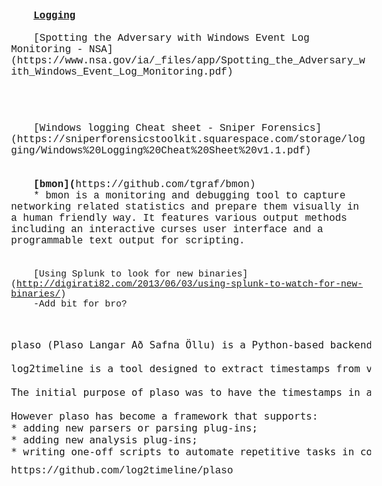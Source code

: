 <!DOCTYPE HTML PUBLIC "-//W3C//DTD HTML 4.0//EN" "http://www.w3.org/TR/REC-html40/strict.dtd">
<html><head><meta name="qrichtext" content="1" /><meta http-equiv="Content-Type" content="text/html; charset=utf-8" /><title>Logging</title><style type="text/css">
p, li { white-space: pre-wrap; }
</style></head><body style=" font-family:'Courier New'; font-size:12pt; font-weight:400; font-style:normal;">
<p style=" margin-top:0px; margin-bottom:0px; margin-left:0px; margin-right:0px; -qt-block-indent:0; text-indent:36px;"><span style=" font-weight:600; text-decoration: underline;">Logging</span></p>
<p style="-qt-paragraph-type:empty; margin-top:0px; margin-bottom:0px; margin-left:0px; margin-right:0px; -qt-block-indent:0; text-indent:36px;"><br /></p>
<p style=" margin-top:0px; margin-bottom:0px; margin-left:0px; margin-right:0px; -qt-block-indent:0; text-indent:36px;">[Spotting the Adversary with Windows Event Log Monitoring - NSA](https://www.nsa.gov/ia/_files/app/Spotting_the_Adversary_with_Windows_Event_Log_Monitoring.pdf)</p>
<p style="-qt-paragraph-type:empty; margin-top:0px; margin-bottom:0px; margin-left:0px; margin-right:0px; -qt-block-indent:0; text-indent:36px;"><br /></p>
<p style="-qt-paragraph-type:empty; margin-top:0px; margin-bottom:0px; margin-left:0px; margin-right:0px; -qt-block-indent:0; text-indent:36px;"><br /></p>
<p style="-qt-paragraph-type:empty; margin-top:0px; margin-bottom:0px; margin-left:0px; margin-right:0px; -qt-block-indent:0; text-indent:36px;"><br /></p>
<p style="-qt-paragraph-type:empty; margin-top:0px; margin-bottom:0px; margin-left:0px; margin-right:0px; -qt-block-indent:0; text-indent:36px;"><br /></p>
<p style=" margin-top:0px; margin-bottom:0px; margin-left:0px; margin-right:0px; -qt-block-indent:0; text-indent:36px;">[Windows logging Cheat sheet - Sniper Forensics](https://sniperforensicstoolkit.squarespace.com/storage/logging/Windows%20Logging%20Cheat%20Sheet%20v1.1.pdf)</p>
<p style="-qt-paragraph-type:empty; margin-top:0px; margin-bottom:0px; margin-left:0px; margin-right:0px; -qt-block-indent:0; text-indent:36px;"><br /></p>
<p style="-qt-paragraph-type:empty; margin-top:0px; margin-bottom:0px; margin-left:0px; margin-right:0px; -qt-block-indent:0; text-indent:36px;"><br /></p>
<p style=" margin-top:0px; margin-bottom:0px; margin-left:0px; margin-right:0px; -qt-block-indent:0; text-indent:36px;"><span style=" font-weight:600;">[bmon](</span>https://github.com/tgraf/bmon)</p>
<p style=" margin-top:0px; margin-bottom:0px; margin-left:0px; margin-right:0px; -qt-block-indent:0; text-indent:36px;">* bmon is a monitoring and debugging tool to capture networking related statistics and prepare them visually in a human friendly way. It features various output methods including an interactive curses user interface and a programmable text output for scripting.</p>
<p style="-qt-paragraph-type:empty; margin-top:0px; margin-bottom:0px; margin-left:0px; margin-right:0px; -qt-block-indent:0; text-indent:36px;"><br /></p>
<p style="-qt-paragraph-type:empty; margin-top:0px; margin-bottom:0px; margin-left:0px; margin-right:0px; -qt-block-indent:0; text-indent:36px;"><br /></p>
<p style=" margin-top:0px; margin-bottom:0px; margin-left:0px; margin-right:0px; -qt-block-indent:0; text-indent:36px;"><span style=" font-size:11pt;">[Using Splunk to look for new binaries](</span><a href="http://digirati82.com/2013/06/03/using-splunk-to-watch-for-new-binaries/"><span style=" font-size:11pt;">http://digirati82.com/2013/06/03/using-splunk-to-watch-for-new-binaries/</span></a><span style=" font-size:11pt;">)</span></p>
<p style=" margin-top:0px; margin-bottom:0px; margin-left:0px; margin-right:0px; -qt-block-indent:0; text-indent:36px;"><span style=" font-size:11pt;">-Add bit for bro?</span></p>
<p style="-qt-paragraph-type:empty; margin-top:0px; margin-bottom:0px; margin-left:0px; margin-right:0px; -qt-block-indent:0; text-indent:36px;"><br /></p>
<p style="-qt-paragraph-type:empty; margin-top:0px; margin-bottom:0px; margin-left:0px; margin-right:0px; -qt-block-indent:0; text-indent:36px;"><br /></p>
<pre style=" margin-top:12px; margin-bottom:0px; margin-left:0px; margin-right:0px; -qt-block-indent:0; text-indent:0px;">plaso (Plaso Langar Að Safna Öllu) is a Python-based backend engine for the tool log2timeline. </pre>
<pre style="-qt-paragraph-type:empty; margin-top:0px; margin-bottom:0px; margin-left:0px; margin-right:0px; -qt-block-indent:0; text-indent:0px;"><br /></pre>
<pre style=" margin-top:0px; margin-bottom:0px; margin-left:0px; margin-right:0px; -qt-block-indent:0; text-indent:0px;">log2timeline is a tool designed to extract timestamps from various files found on a typical computer system(s) and aggregate them.</pre>
<pre style="-qt-paragraph-type:empty; margin-top:0px; margin-bottom:0px; margin-left:0px; margin-right:0px; -qt-block-indent:0; text-indent:0px;"><br /></pre>
<pre style=" margin-top:0px; margin-bottom:0px; margin-left:0px; margin-right:0px; -qt-block-indent:0; text-indent:0px;">The initial purpose of plaso was to have the timestamps in a single place for computer forensic analysis (aka Super Timeline).</pre>
<pre style="-qt-paragraph-type:empty; margin-top:0px; margin-bottom:0px; margin-left:0px; margin-right:0px; -qt-block-indent:0; text-indent:0px;"><br /></pre>
<pre style=" margin-top:0px; margin-bottom:0px; margin-left:0px; margin-right:0px; -qt-block-indent:0; text-indent:0px;">However plaso has become a framework that supports:</pre>
<pre style=" margin-top:0px; margin-bottom:0px; margin-left:0px; margin-right:0px; -qt-block-indent:0; text-indent:0px;">* adding new parsers or parsing plug-ins;</pre>
<pre style=" margin-top:0px; margin-bottom:0px; margin-left:0px; margin-right:0px; -qt-block-indent:0; text-indent:0px;">* adding new analysis plug-ins;</pre>
<pre style=" margin-top:0px; margin-bottom:12px; margin-left:0px; margin-right:0px; -qt-block-indent:0; text-indent:0px;">* writing one-off scripts to automate repetitive tasks in computer forensic analysis or equivalent.</pre>
<p style=" margin-top:0px; margin-bottom:12px; margin-left:0px; margin-right:0px; -qt-block-indent:0; text-indent:0px;">https://github.com/log2timeline/plaso</p>
<p style="-qt-paragraph-type:empty; margin-top:0px; margin-bottom:12px; margin-left:0px; margin-right:0px; -qt-block-indent:0; text-indent:0px;"><br /></p></body></html>